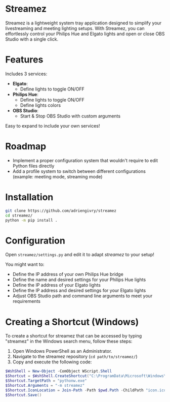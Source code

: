 # Streamez
Streamez is a lightweight system tray application designed to simplify your livestreaming and meeting lighting setups. With Streamez, you can effortlessly control your Philips Hue and Elgato lights and open or close OBS Studio with a single click.

# Features
Includes 3 services:
  - **Elgato**:
    - Define lights to toggle ON/OFF
  - **Philips Hue**:
    - Define lights to toggle ON/OFF
    - Define lights colors
  - **OBS Studio**:
    - Start & Stop OBS Studio with custom arguments

Easy to expand to include your own services!

# Roadmap
- Implement a proper configuration system that wouldn't require to edit Python files directly
- Add a profile system to switch between different configurations (example: meeting mode, streaming mode)

# Installation
```bash
git clone https://github.com/adriengivry/streamez
cd streamez/
python -m pip install .
```

# Configuration
Open `streamez/settings.py` and edit it to adapt *streamez* to your setup!

You might want to:
- Define the IP address of your own Philips Hue bridge
- Define the name and desired settings for your Philips Hue lights
- Define the IP address of your Elgato lights
- Define the IP address and desired settings for your Elgato lights
- Adjust OBS Studio path and command line arguments to meet your requirements

# Creating a Shortcut (Windows)
To create a shortcut for streamez that can be accessed by typing "streamez" in the Windows search menu, follow these steps:

1. Open Windows PowerShell as an Administrator.
2. Navigate to the streamez repository (`cd path/to/streamez/`)
3. Copy and execute the following code:
```powershell
$WshShell = New-Object -ComObject WScript.Shell
$Shortcut = $WshShell.CreateShortcut("C:\ProgramData\Microsoft\Windows\Start Menu\Programs\Streamez.lnk")
$Shortcut.TargetPath = "pythonw.exe"
$Shortcut.Arguments = "-m streamez"
$Shortcut.IconLocation = Join-Path -Path $pwd.Path -ChildPath "icon.ico"
$Shortcut.Save()
```

